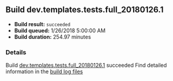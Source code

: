 ## Build dev.templates.tests.full_20180126.1
- **Build result:** `succeeded`
- **Build queued:** 1/26/2018 5:00:00 AM
- **Build duration:** 254.97 minutes
### Details
Build [dev.templates.tests.full_20180126.1](https://winappstudio.visualstudio.com/web/build.aspx?pcguid=a4ef43be-68ce-4195-a619-079b4d9834c2&builduri=vstfs%3a%2f%2f%2fBuild%2fBuild%2f24795) succeeded
Find detailed information in the [build log files](https://uwpctdiags.blob.core.windows.net/buildlogs/dev.templates.tests.full_20180126.1_logs.zip)
